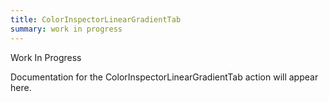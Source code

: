 ```yaml
---
title: ColorInspectorLinearGradientTab
summary: work in progress
---
```


Work In Progress

Documentation for the ColorInspectorLinearGradientTab action will appear here.